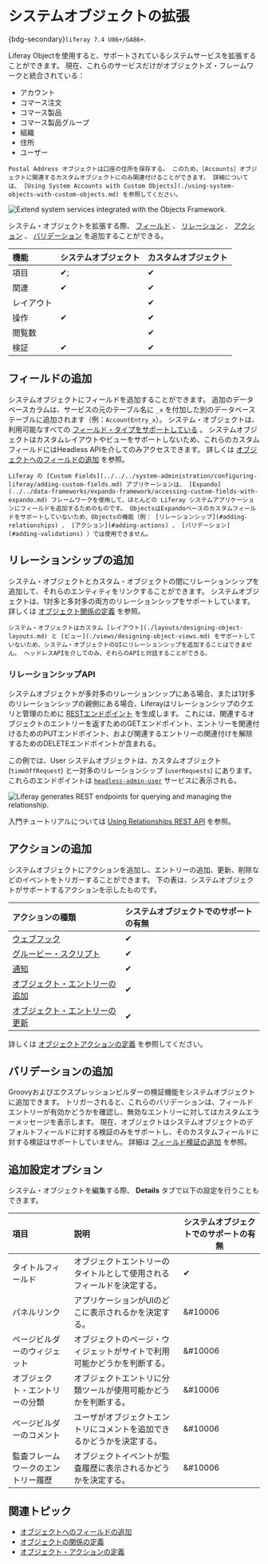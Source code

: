 # システムオブジェクトの拡張

{bdg-secondary}`liferay 7.4 U86+/GA86+`.

Liferay Objectを使用すると、サポートされているシステムサービスを拡張することができます。 現在、これらのサービスだけがオブジェクトズ・フレームワークと統合されている：

* アカウント
* コマース注文
* コマース製品
* コマース製品グループ
* 組織
* 住所
* ユーザー

```{note}
Postal Address オブジェクトは口座の住所を保存する。 このため、［Accounts］オブジェクトに関連するカスタムオブジェクトにのみ関連付けることができます。 詳細については、 [Using System Accounts with Custom Objects](./using-system-objects-with-custom-objects.md) を参照してください。
```

![Extend system services integrated with the Objects Framework.](./extending-system-objects/images/01.png)

システム・オブジェクトを拡張する際、 [フィールド](#adding-fields) 、 [リレーション](#adding-relationships) 、 [アクション](#adding-actions) 、 [バリデーション](#adding-validations) を追加することができる。

| 機能    | システムオブジェクト | カスタムオブジェクト |
| :---- | :--------- | :--------- |
| 項目    | &#10004;;   | &#10004;   |
| 関連    | &#10004;   | &#10004;   |
| レイアウト |            | &#10004;   |
| 操作    | &#10004;   | &#10004;   |
| 閲覧数   |            | &#10004;   |
| 検証    | &#10004;   | &#10004;   |

## フィールドの追加

システムオブジェクトにフィールドを追加することができます。 追加のデータベースカラムは、サービスの元のテーブル名に `_x` を付加した別のデータベーステーブルに追加されます（例：`AccountEntry_x`）。 システム・オブジェクトは、利用可能なすべての [フィールド・タイプをサポートしている](./fields.md) 。 システムオブジェクトはカスタムレイアウトやビューをサポートしないため、これらのカスタムフィールドにはHeadless APIを介してのみアクセスできます。 詳しくは [オブジェクトへのフィールドの追加](./fields/adding-fields-to-objects.md) を参照。

```{note}
Liferay の [Custom Fields](../../../system-administration/configuring-liferay/adding-custom-fields.md) アプリケーションは、 [Expando](../../data-frameworks/expando-framework/accessing-custom-fields-with-expando.md) フレームワークを使用して、ほとんどの Liferay システムアプリケーションにフィールドを追加するためのものです。 ObjectsはExpandoベースのカスタムフィールドをサポートしていないため、Objectsの機能（例： [リレーションシップ](#adding-relationships) 、 [アクション](#adding-actions) 、 [バリデーション](#adding-validations) ）では使用できません。
```

## リレーションシップの追加

システム・オブジェクトとカスタム・オブジェクトの間にリレーションシップを追加して、それらのエンティティをリンクすることができます。 システムオブジェクトは、1対多と多対多の両方のリレーションシップをサポートしています。 詳しくは [オブジェクト関係の定義](./relationships/defining-object-relationships.md) を参照。

```{important}
システム・オブジェクトはカスタム [レイアウト](./layouts/designing-object-layouts.md) と [ビュー](./views/designing-object-views.md) をサポートしていないため、システム・オブジェクトのUIにリレーションシップを追加することはできません。 ヘッドレスAPIを介してのみ、それらのAPIと対話することができる。 
```

### リレーションシップAPI

システムオブジェクトが多対多のリレーションシップにある場合、または1対多のリレーションシップの親側にある場合、Liferayはリレーションシップのクエリと管理のために [RESTエンドポイント](../understanding-object-integrations/using-custom-object-apis.md#relationship-rest-apis) を生成します。 これには、関連するオブジェクトのエントリーを返すためのGETエンドポイント、エントリーを関連付けるためのPUTエンドポイント、および関連するエントリーの関連付けを解除するためのDELETEエンドポイントが含まれる。

この例では、User システムオブジェクトは、カスタムオブジェクト (`timeOffRequest`) と一対多のリレーションシップ (`userRequests`) にあります。 これらのエンドポイントは [`headless-admin-user`](http://localhost:8080/o/api?endpoint=http://localhost:8080/o/headless-admin-user/v1.0/openapi.json) サービスに表示される。

![Liferay generates REST endpoints for querying and managing the relationship.](./extending-system-objects/images/02.png)

入門チュートリアルについては [Using Relationships REST API](../understanding-object-integrations/using-custom-object-apis.md#using-relationship-rest-apis) を参照。

## アクションの追加

システムオブジェクトにアクションを追加し、エントリーの追加、更新、削除などのイベントをトリガーすることができます。 下の表は、システムオブジェクトがサポートするアクションを示したものです。

| アクションの種類                                                                                  | システムオブジェクトでのサポートの有無 |
| :---------------------------------------------------------------------------------------- | :------------------ |
| [ウェブフック](./actions/defining-object-actions.md#webhook)                         | &#10004;            |
| [グルービー・スクリプト](./actions/defining-object-actions.md#groovy-script)              | &#10004;            |
| [通知](./actions/defining-object-actions.md#notification)                        | &#10004;            |
| [オブジェクト・エントリーの追加](./actions/defining-object-actions.md#add-an-object-entry)    | &#10004;            |
| [オブジェクト・エントリーの更新](./actions/defining-object-actions.md#update-an-object-entry) | &#10004;            |

詳しくは [オブジェクトアクションの定義](./actions/defining-object-actions.md) を参照してください。

## バリデーションの追加

Groovyおよびエクスプレッションビルダーの検証機能をシステムオブジェクトに追加できます。 トリガーされると、これらのバリデーションは、フィールドエントリーが有効かどうかを確認し、無効なエントリーに対してはカスタムエラーメッセージを表示します。 現在、オブジェクトはシステムオブジェクトのデフォルトフィールドに対する検証のみをサポートし、そのカスタムフィールドに対する検証はサポートしていません。 詳細は [フィールド検証の追加](./validations/adding-field-validations.md) を参照。

## 追加設定オプション

システム・オブジェクトを編集する際、 **Details** タブで以下の設定を行うこともできます。

| 項目                | 説明                                   | システムオブジェクトでのサポートの有無 |
| :---------------- | :----------------------------------- | ------------------- |
| タイトルフィールド         | オブジェクトエントリーのタイトルとして使用されるフィールドを決定する。  | &#10004;            |
| パネルリンク            | アプリケーションがUIのどこに表示されるかを決定する。          | &#10006            |
| ページビルダーのウィジェット    | オブジェクトのページ・ウィジェットがサイトで利用可能かどうかを判断する。 | &#10006            |
| オブジェクト・エントリーの分類   | オブジェクトエントリに分類ツールが使用可能かどうかを判断する。      | &#10006            |
| ページビルダーのコメント      | ユーザがオブジェクトエントリにコメントを追加できるかどうかを決定する。  | &#10006            |
| 監査フレームワークのエントリー履歴 | オブジェクトイベントが監査履歴に表示されるかどうかを決定する。      | &#10006            |

## 関連トピック

* [オブジェクトへのフィールドの追加](./fields/adding-fields-to-objects.md)
* [オブジェクトの関係の定義](./relationships/defining-object-relationships.md)
* [オブジェクト・アクションの定義](./actions/defining-object-actions.md)
